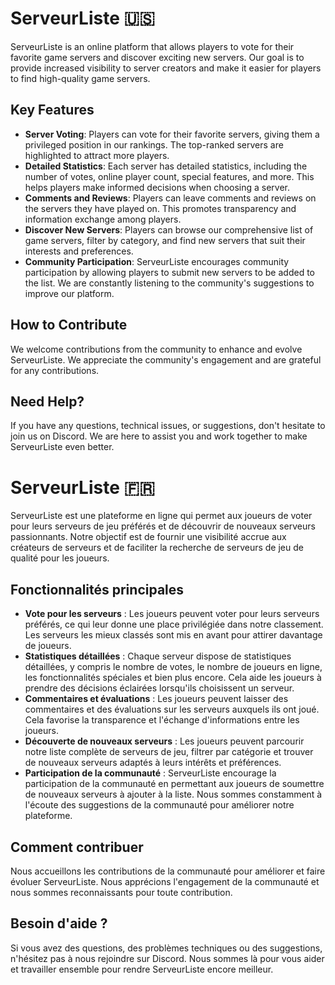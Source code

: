# ServeurListe 🇺🇸

ServeurListe is an online platform that allows players to vote for their favorite game servers and discover exciting new servers. Our goal is to provide increased visibility to server creators and make it easier for players to find high-quality game servers.

## Key Features

- **Server Voting**: Players can vote for their favorite servers, giving them a privileged position in our rankings. The top-ranked servers are highlighted to attract more players.
- **Detailed Statistics**: Each server has detailed statistics, including the number of votes, online player count, special features, and more. This helps players make informed decisions when choosing a server.
- **Comments and Reviews**: Players can leave comments and reviews on the servers they have played on. This promotes transparency and information exchange among players.
- **Discover New Servers**: Players can browse our comprehensive list of game servers, filter by category, and find new servers that suit their interests and preferences.
- **Community Participation**: ServeurListe encourages community participation by allowing players to submit new servers to be added to the list. We are constantly listening to the community's suggestions to improve our platform.

## How to Contribute

We welcome contributions from the community to enhance and evolve ServeurListe. We appreciate the community's engagement and are grateful for any contributions.

## Need Help?

If you have any questions, technical issues, or suggestions, don't hesitate to join us on Discord. We are here to assist you and work together to make ServeurListe even better.





# ServeurListe 🇫🇷

ServeurListe est une plateforme en ligne qui permet aux joueurs de voter pour leurs serveurs de jeu préférés et de découvrir de nouveaux serveurs passionnants. Notre objectif est de fournir une visibilité accrue aux créateurs de serveurs et de faciliter la recherche de serveurs de jeu de qualité pour les joueurs.

## Fonctionnalités principales

- **Vote pour les serveurs** : Les joueurs peuvent voter pour leurs serveurs préférés, ce qui leur donne une place privilégiée dans notre classement. Les serveurs les mieux classés sont mis en avant pour attirer davantage de joueurs.
- **Statistiques détaillées** : Chaque serveur dispose de statistiques détaillées, y compris le nombre de votes, le nombre de joueurs en ligne, les fonctionnalités spéciales et bien plus encore. Cela aide les joueurs à prendre des décisions éclairées lorsqu'ils choisissent un serveur.
- **Commentaires et évaluations** : Les joueurs peuvent laisser des commentaires et des évaluations sur les serveurs auxquels ils ont joué. Cela favorise la transparence et l'échange d'informations entre les joueurs.
- **Découverte de nouveaux serveurs** : Les joueurs peuvent parcourir notre liste complète de serveurs de jeu, filtrer par catégorie et trouver de nouveaux serveurs adaptés à leurs intérêts et préférences.
- **Participation de la communauté** : ServeurListe encourage la participation de la communauté en permettant aux joueurs de soumettre de nouveaux serveurs à ajouter à la liste. Nous sommes constamment à l'écoute des suggestions de la communauté pour améliorer notre plateforme.

## Comment contribuer

Nous accueillons les contributions de la communauté pour améliorer et faire évoluer ServeurListe. Nous apprécions l'engagement de la communauté et nous sommes reconnaissants pour toute contribution.

## Besoin d'aide ?

Si vous avez des questions, des problèmes techniques ou des suggestions, n'hésitez pas à nous rejoindre sur Discord. Nous sommes là pour vous aider et travailler ensemble pour rendre ServeurListe encore meilleur.


